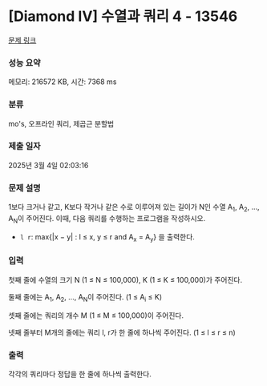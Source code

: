 # [Diamond IV] 수열과 쿼리 4 - 13546 

[문제 링크](https://www.acmicpc.net/problem/13546) 

### 성능 요약

메모리: 216572 KB, 시간: 7368 ms

### 분류

mo's, 오프라인 쿼리, 제곱근 분할법

### 제출 일자

2025년 3월 4일 02:03:16

### 문제 설명

<p>1보다 크거나 같고, K보다 작거나 같은 수로 이루어져 있는 길이가 N인 수열 A<sub>1</sub>, A<sub>2</sub>, ..., A<sub>N</sub>이 주어진다. 이때, 다음 쿼리를 수행하는 프로그램을 작성하시오.</p>

<ul>
	<li><code>l r</code>: max{|x − y| : l ≤ x, y ≤ r and A<sub>x</sub> = A<sub>y</sub>} 을 출력한다.</li>
</ul>

### 입력 

 <p>첫째 줄에 수열의 크기 N (1 ≤ N ≤ 100,000), K (1 ≤ K ≤ 100,000)가 주어진다.</p>

<p>둘째 줄에는 A<sub>1</sub>, A<sub>2</sub>, ..., A<sub>N</sub>이 주어진다. (1 ≤ A<sub>i</sub> ≤ K)</p>

<p>셋째 줄에는 쿼리의 개수 M (1 ≤ M ≤ 100,000)이 주어진다.</p>

<p>넷째 줄부터 M개의 줄에는 쿼리 l, r가 한 줄에 하나씩 주어진다. (1 ≤ l ≤ r ≤ n)</p>

### 출력 

 <p>각각의 쿼리마다 정답을 한 줄에 하나씩 출력한다.</p>

